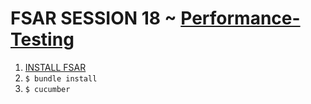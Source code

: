 # FSAR SESSION 18 ~ [Performance-Testing](https://fullstackautomationwithruby.com/Performance-Testing)

1. [INSTALL FSAR](https://fullstackautomationwithruby.com/install)
2. `$ bundle install`
3. `$ cucumber`
